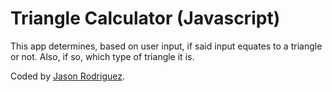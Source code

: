 Triangle Calculator (Javascript)
====================

This app determines, based on user input, if said input equates to a triangle or not. Also, if so, which type of triangle it is.

Coded by [Jason Rodriguez](http://jasonrodriguez.net/index.html).
